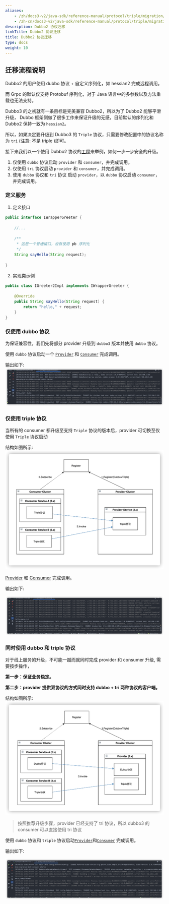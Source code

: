 ```yaml
---
aliases:
    - /zh/docs3-v2/java-sdk/reference-manual/protocol/triple/migration/
    - /zh-cn/docs3-v2/java-sdk/reference-manual/protocol/triple/migration/
description: Dubbo2 协议迁移
linkTitle: Dubbo2 协议迁移
title: Dubbo2 协议迁移
type: docs
weight: 10
---
```







## 迁移流程说明

Dubbo2 的用户使用 dubbo 协议 + 自定义序列化，如 hessian2 完成远程调用。

而 Grpc 的默认仅支持 Protobuf 序列化，对于 Java 语言中的多参数以及方法重载也无法支持。

Dubbo3 的之初就有一条目标是完美兼容 Dubbo2，所以为了 Dubbo2 能够平滑升级， Dubbo 框架侧做了很多工作来保证升级的无感，目前默认的序列化和 Dubbo2 保持一致为 `hessian2`。

所以，如果决定要升级到 Dubbo3 的 `Triple` 协议，只需要修改配置中的协议名称为 `tri` (注意: 不是 triple )即可。

接下来我们以一个使用 Dubbo2 协议的[工程](https://github.com/apache/dubbo-samples/tree/master/3-extensions/protocol/dubbo-samples-triple/src/main/java/org/apache/dubbo/sample/tri/migration)来举例，如何一步一步安全的升级。

1. 仅使用 `dubbo` 协议启动 `provider` 和 `consumer`，并完成调用。
2. 仅使用 `tri` 协议启动 `provider` 和 `consumer`，并完成调用。
3. 使用 `dubbo` 协议和 `tri` 协议 启动 `provider`，以 `dubbo` 协议启动 `consumer`，并完成调用。

### 定义服务

1. 定义接口
```java
public interface IWrapperGreeter {

    //... 
    
    /**
     * 这是一个普通接口，没有使用 pb 序列化
     */
    String sayHello(String request);

}
```

2. 实现类示例
```java
public class IGreeter2Impl implements IWrapperGreeter {

    @Override
    public String sayHello(String request) {
        return "hello," + request;
    }
}
```

### 仅使用 dubbo 协议

为保证兼容性，我们先将部分 provider 升级到 `dubbo3` 版本并使用 `dubbo` 协议。

使用 `dubbo` 协议启动一个 [`Provider`](https://github.com/apache/dubbo-samples/tree/master/3-extensions/protocol/dubbo-samples-triple/src/main/java/org/apache/dubbo/sample/tri/migration/ApiMigrationDubboProvider.java) 和 [`Consumer`](https://github.com/apache/dubbo-samples/tree/master/3-extensions/protocol/dubbo-samples-triple/src/main/java/org/apache/dubbo/sample/tri/migration/ApiMigrationDubboConsumer.java) 完成调用。

输出如下:
![result](/imgs/v3/migration/tri/dubbo3-tri-migration-dubbo-dubbo-result.png)

### 仅使用 triple 协议

当所有的 consumer 都升级至支持 `Triple` 协议的版本后，provider 可切换至仅使用 `Triple` 协议启动

结构如图所示:
![strust](/imgs/v3/migration/tri/migrate-only-tri-strust.png)

[Provider](https://github.com/apache/dubbo-samples/tree/master/3-extensions/protocol/dubbo-samples-triple/src/main/java/org/apache/dubbo/sample/tri/migration/ApiMigrationTriProvider.java)
和 [Consumer](https://github.com/apache/dubbo-samples/tree/master/3-extensions/protocol/dubbo-samples-triple/src/main/java/org/apache/dubbo/sample/tri/migration/ApiMigrationTriConsumer.java) 完成调用。

输出如下:

![result](/imgs/v3/migration/tri/dubbo3-tri-migration-tri-tri-result.png)

###  同时使用 dubbo 和 triple 协议

对于线上服务的升级，不可能一蹴而就同时完成 provider 和 consumer 升级, 需要按步操作，

**第一步：保证业务稳定。**

**第二步：provider 提供双协议的方式同时支持 dubbo + tri 两种协议的客户端。**

结构如图所示:
![strust](/imgs/v3/migration/tri/migrate-dubbo-tri-strust.png)

> 按照推荐升级步骤，provider 已经支持了 tri 协议，所以 dubbo3 的 consumer 可以直接使用 tri 协议

使用 `dubbo` 协议和 `triple` 协议启动[`Provider`](https://github.com/apache/dubbo-samples/tree/master/3-extensions/protocol/dubbo-samples-triple/src/main/java/org/apache/dubbo/sample/tri/migration/ApiMigrationBothProvider.java)和[`Consumer`](https://github.com/apache/dubbo-samples/tree/master/3-extensions/protocol/dubbo-samples-triple/src/main/java/org/apache/dubbo/sample/tri/migration/ApiMigrationBothConsumer.java) 完成调用。

输出如下:

![result](/imgs/v3/migration/tri/dubbo3-tri-migration-both-dubbo-tri-result.png)
